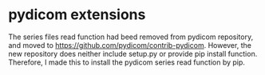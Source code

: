 # pydicom extensions
The series files read function had beed removed from pydicom repository, and moved to https://github.com/pydicom/contrib-pydicom. However, the new repository does neither include setup.py or provide pip install function. Therefore, I made this to install the pydicom series read function by pip.
